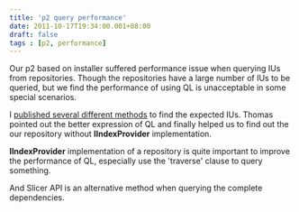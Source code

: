 ```yaml
---
title: 'p2 query performance'
date: 2011-10-17T19:34:00.001+08:00
draft: false
tags : [p2, performance]
---
```


Our p2 based on installer suffered performance issue when querying IUs from repositories. Though the repositories have a large number of IUs to be queried, but we find the performance of using QL is unacceptable in some special scenarios.  
  
I [published several different methods](https://docs.google.com/document/d/1wfnr2d2TF4vIYDCMmWPuYd0kQA32WiWaXTiaCoJovho/edit?pli=1) to find the expected IUs. Thomas pointed out the better expression of QL and finally helped us to find out the our repository without **IIndexProvider** implementation.  
  
**IIndexProvider** implementation of a repository is quite important to improve the performance of QL, especially use the 'traverse' clause to query something.  
  
And Slicer API is an alternative method when querying the complete dependencies.